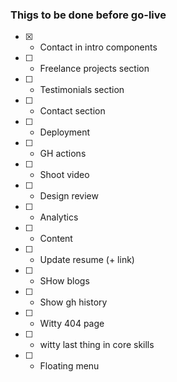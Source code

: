 ### Thigs to be done before go-live

- [x] - Contact in intro components
- [ ] - Freelance projects section
- [ ] - Testimonials section
- [ ] - Contact section
- [ ] - Deployment
- [ ] - GH actions
- [ ] - Shoot video
- [ ] - Design review
- [ ] - Analytics
- [ ] - Content
- [ ] - Update resume (+ link)
- [ ] - SHow blogs
- [ ] - Show gh history
- [ ] - Witty 404 page
- [ ] - witty last thing in core skills
- [ ] - Floating menu
